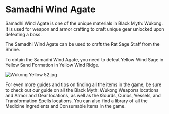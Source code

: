 # Samadhi Wind Agate

Samadhi Wind Agate is one of the unique materials in Black Myth: Wukong. It is used for weapon and armor crafting to craft unique gear unlocked upon defeating a boss. 

The Samadhi Wind Agate can be used to craft the Rat Sage Staff from the Shrine. 

To obtain the Samadhi Wind Agate, you need to defeat Yellow Wind Sage in Yellow Sand Formation in Yellow Wind Ridge. 

![Wukong Yellow 52.jpg](https://oyster.ignimgs.com/mediawiki/apis.ign.com/black-myth-wukong/b/b3/Wukong_Yellow_52.jpg)

For even more guides and tips on finding all the items in the game, be sure to check out our guide on all the Black Myth: Wukong Weapons locations and Armor and Gear locations, as well as the Gourds, Curios, Vessels, and Transformation Spells locations. You can also find a library of all the Medicine Ingredients and Consumable Items in the game.